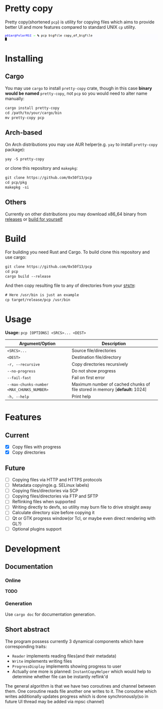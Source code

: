 # Pretty copy

Pretty copy(shortened `pcp`) is utility for copying files which aims to provide better UI and more features compared to
standard UNIX `cp` utility.
<br>

![showcase](img/output.gif)

# Installing

## Cargo

You may use `cargo` to install `pretty-copy` crate, though in this case **binary would be named** `pretty-copy`, not
`pcp` so you would need to alter name manually:

```shell
cargo install pretty-copy
cd /path/to/your/cargo/bin
mv pretty-copy pcp
```

## Arch-based

On Arch distributions you may use AUR helper(e.g. `yay` to install `pretty-copy` package):

```shell
yay -S pretty-copy
```

or clone this repository and `makepkg`:

```shell
git clone https://github.com/0x50f13/pcp
cd pcp/pkg
makepkg -si
```

## Others

Currently on other distributions you may download x86_64 binary from
[releases](https://github.com/0x50f13/pcp/releases) or [build for yourself](#build)

# Build

For building you need Rust and Cargo. To build clone this repository and use cargo:

```shell
git clone https://github.com/0x50f13/pcp
cd pcp
cargo build --release
```

And then copy resulting file to any of directories from your [`$PATH`](https://en.wikipedia.org/wiki/PATH_(variable)):

```shell
# Here /usr/bin is just an example
cp target/release/pcp /usr/bin
```

# Usage
**Usage:** `pcp [OPTIONS] <SRCS>... <DEST>`

| Argument/Option                           | Description                                                                  |
|-------------------------------------------|------------------------------------------------------------------------------|
| `<SRCS>...`                               | Source file/directories                                                      |
| `<DEST>`                                  | Destination file/directory                                                   |
| `-r, --recursive`                         | Copy directories recursively                                                 |
| `--no-progress`                           | Do not show progress                                                         |
| `--fail-fast`                             | Fail on first error                                                          |
| `--max-chunks-number <MAX_CHUNKS_NUMBER>` | Maximum number of cached chunks of file stored in memory [**default:** 1024] |
| `-h, --help`                              | Print help                                                                   |

# Features
## Current
* [x] Copy files with progress
* [x] Copy directories

## Future
* [ ] Copying files via HTTP and HTTPS protocols
* [ ] Metadata copying(e.g. SELinux labels)
* [ ] Copying files/directories via SCP
* [ ] Copying files/directories via FTP and SFTP
* [ ] Reflinking files when supported
* [ ] Writing directly to devfs, so utility may burn file to drive straight away
* [ ] Calculate directory size before copying it
* [ ] Qt or GTK progress window(or Tcl, or maybe even direct rendering with GL?)
* [ ] Optional plugins support

# Development
## Documentation
### Online
**TODO**
### Generation
Use `cargo doc` for documentation generation.
## Short abstract
The program possess currently 3 dynamical components which have corresponding traits:
* `Reader` implements reading files(and their metadata)
* `Write` implements writing files
* `ProgressDisplay` implements showing progress to user
* Actually one more is planned: `InstantCopyHelper` which would help to determine whether file can be instantly reflink'd

The general algorithm is that we have two coroutines and channel between them. 
One coroutine reads file another one writes to it. The coroutine which writes additionally
updates progress which is done synchronously(so in future UI thread may be added via mpsc channel)
